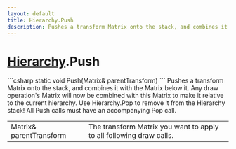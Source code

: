 ```yaml
---
layout: default
title: Hierarchy.Push
description: Pushes a transform Matrix onto the stack, and combines it with the Matrix below it. Any draw operation's Matrix will now be combined with this Matrix to make it relative to the current hierarchy. Use Hierarchy.Pop to remove it from the Hierarchy stack! All Push calls must have an accompanying Pop call.
---
```

# [Hierarchy]({{site.url}}/Pages/StereoKit/Hierarchy.html).Push

<div class='signature' markdown='1'>
```csharp
static void Push(Matrix& parentTransform)
```
Pushes a transform Matrix onto the stack, and combines
it with the Matrix below it. Any draw operation's Matrix will now
be combined with this Matrix to make it relative to the current
hierarchy. Use Hierarchy.Pop to remove it from the Hierarchy
stack! All Push calls must have an accompanying Pop call.
</div>

|  |  |
|--|--|
|Matrix& parentTransform|The transform Matrix you want to              apply to all following draw calls.|




